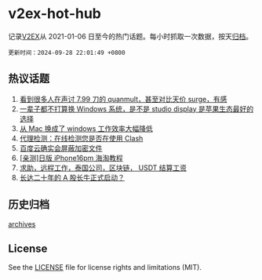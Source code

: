 # v2ex-hot-hub

 记录[V2EX](https://www.v2ex.com/)从 2021-01-06 日至今的热门话题。每小时抓取一次数据，按天[归档](archives)。

`更新时间：2024-09-28 22:01:49 +0800`

## 热议话题

1. [看到很多人在声讨 7.99 刀的 quanmult，甚至对比天价 surge，有感](https://www.v2ex.com/t/1076467)
1. [一辈子都不打算换 Windows 系统，是不是 studio display 是苹果生态最好的选择](https://www.v2ex.com/t/1076518)
1. [从 Mac 换成了 windows 工作效率大幅降低](https://www.v2ex.com/t/1076493)
1. [代理检测：在线检测您是否在使用 Clash](https://www.v2ex.com/t/1076579)
1. [百度云确实会屏蔽加密文件](https://www.v2ex.com/t/1076501)
1. [[亲测]日版 iPhone16pm 海淘教程](https://www.v2ex.com/t/1076559)
1. [求助，远程工作，泰国公司，区块链， USDT 结算工资](https://www.v2ex.com/t/1076491)
1. [长达二十年的 A 股长牛正式启动？](https://www.v2ex.com/t/1076498)

## 历史归档

[archives](archives)

## License

See the [LICENSE](LICENSE) file for license rights and limitations (MIT).
